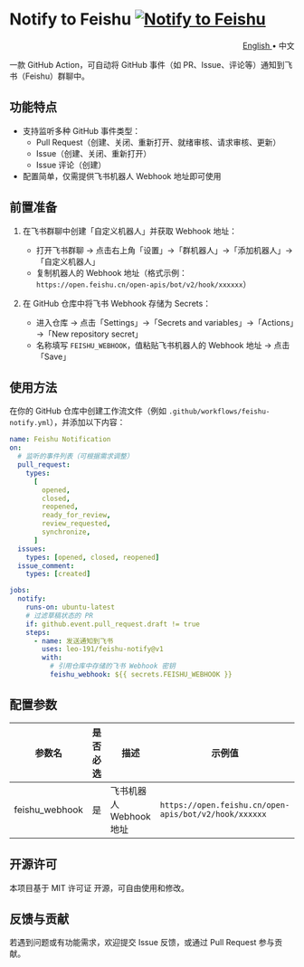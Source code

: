 [github-repo]: https://github.com/leo-191/feishu-notify
[badge-svg]: https://img.shields.io/badge/Marketplace-blue.svg?colorA=24292e&colorB=0366d6&style=flat&longCache=true&logo=github
[marketplace]: https://github.com/marketplace/actions/notify-to-feishu

# Notify to Feishu [![Notify to Feishu][badge-svg]][marketplace]

<div align="right">
  <a href="../README.md">
    English
  </a>
  <span>  •  中文<span>
</div>

一款 GitHub Action，可自动将 GitHub 事件（如 PR、Issue、评论等）通知到飞书（Feishu）群聊中。

## 功能特点

- 支持监听多种 GitHub 事件类型：
  - Pull Request（创建、关闭、重新打开、就绪审核、请求审核、更新）
  - Issue（创建、关闭、重新打开）
  - Issue 评论（创建）
- 配置简单，仅需提供飞书机器人 Webhook 地址即可使用

## 前置准备

1. 在飞书群聊中创建「自定义机器人」并获取 Webhook 地址：

   - 打开飞书群聊 → 点击右上角「设置」→「群机器人」→「添加机器人」→「自定义机器人」
   - 复制机器人的 Webhook 地址（格式示例：`https://open.feishu.cn/open-apis/bot/v2/hook/xxxxxx`）

2. 在 GitHub 仓库中将飞书 Webhook 存储为 Secrets：
   - 进入仓库 → 点击「Settings」→「Secrets and variables」→「Actions」→「New repository secret」
   - 名称填写 `FEISHU_WEBHOOK`，值粘贴飞书机器人的 Webhook 地址 → 点击「Save」

## 使用方法

在你的 GitHub 仓库中创建工作流文件（例如 `.github/workflows/feishu-notify.yml`），并添加以下内容：

```yaml
name: Feishu Notification
on:
  # 监听的事件列表（可根据需求调整）
  pull_request:
    types:
      [
        opened,
        closed,
        reopened,
        ready_for_review,
        review_requested,
        synchronize,
      ]
  issues:
    types: [opened, closed, reopened]
  issue_comment:
    types: [created]

jobs:
  notify:
    runs-on: ubuntu-latest
    # 过滤草稿状态的 PR
    if: github.event.pull_request.draft != true
    steps:
      - name: 发送通知到飞书
        uses: leo-191/feishu-notify@v1
        with:
          # 引用仓库中存储的飞书 Webhook 密钥
          feishu_webhook: ${{ secrets.FEISHU_WEBHOOK }}
```

## 配置参数

| 参数名         | 是否必选 | 描述                    | 示例值                                                |
| -------------- | -------- | ----------------------- | ----------------------------------------------------- |
| feishu_webhook | 是       | 飞书机器人 Webhook 地址 | `https://open.feishu.cn/open-apis/bot/v2/hook/xxxxxx` |

## 开源许可

本项目基于 MIT 许可证 开源，可自由使用和修改。

## 反馈与贡献

若遇到问题或有功能需求，欢迎提交 Issue 反馈，或通过 Pull Request 参与贡献。

